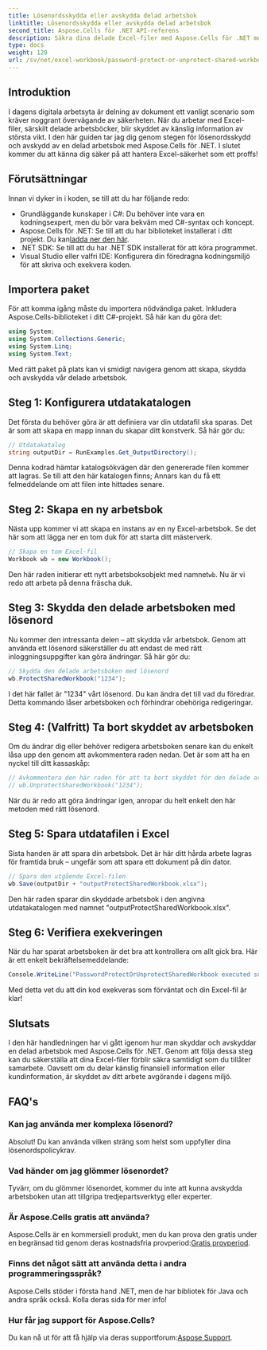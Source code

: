 ```yaml
---
title: Lösenordsskydda eller avskydda delad arbetsbok
linktitle: Lösenordsskydda eller avskydda delad arbetsbok
second_title: Aspose.Cells för .NET API-referens
description: Säkra dina delade Excel-filer med Aspose.Cells för .NET med vår enkla guide om lösenordsskydd och tekniker för upphävande av skydd.
type: docs
weight: 120
url: /sv/net/excel-workbook/password-protect-or-unprotect-shared-workbook/
---
```

## Introduktion

I dagens digitala arbetsyta är delning av dokument ett vanligt scenario som kräver noggrant övervägande av säkerheten. När du arbetar med Excel-filer, särskilt delade arbetsböcker, blir skyddet av känslig information av största vikt. I den här guiden tar jag dig genom stegen för lösenordsskydd och avskydd av en delad arbetsbok med Aspose.Cells för .NET. I slutet kommer du att känna dig säker på att hantera Excel-säkerhet som ett proffs!

## Förutsättningar

Innan vi dyker in i koden, se till att du har följande redo:

- Grundläggande kunskaper i C#: Du behöver inte vara en kodningsexpert, men du bör vara bekväm med C#-syntax och koncept.
-  Aspose.Cells för .NET: Se till att du har biblioteket installerat i ditt projekt. Du kan[ladda ner den här](https://releases.aspose.com/cells/net/).
- .NET SDK: Se till att du har .NET SDK installerat för att köra programmet.
- Visual Studio eller valfri IDE: Konfigurera din föredragna kodningsmiljö för att skriva och exekvera koden.

## Importera paket

För att komma igång måste du importera nödvändiga paket. Inkludera Aspose.Cells-biblioteket i ditt C#-projekt. Så här kan du göra det:

```csharp
using System;
using System.Collections.Generic;
using System.Linq;
using System.Text;
```

Med rätt paket på plats kan vi smidigt navigera genom att skapa, skydda och avskydda vår delade arbetsbok. 

## Steg 1: Konfigurera utdatakatalogen

Det första du behöver göra är att definiera var din utdatafil ska sparas. Det är som att skapa en mapp innan du skapar ditt konstverk. Så här gör du:

```csharp
// Utdatakatalog
string outputDir = RunExamples.Get_OutputDirectory();
```

Denna kodrad hämtar katalogsökvägen där den genererade filen kommer att lagras. Se till att den här katalogen finns; Annars kan du få ett felmeddelande om att filen inte hittades senare.

## Steg 2: Skapa en ny arbetsbok

Nästa upp kommer vi att skapa en instans av en ny Excel-arbetsbok. Se det här som att lägga ner en tom duk för att starta ditt mästerverk.

```csharp
// Skapa en tom Excel-fil
Workbook wb = new Workbook();
```

Den här raden initierar ett nytt arbetsboksobjekt med namnet`wb`. Nu är vi redo att arbeta på denna fräscha duk.

## Steg 3: Skydda den delade arbetsboken med lösenord

Nu kommer den intressanta delen – att skydda vår arbetsbok. Genom att använda ett lösenord säkerställer du att endast de med rätt inloggningsuppgifter kan göra ändringar. Så här gör du:

```csharp
// Skydda den delade arbetsboken med lösenord
wb.ProtectSharedWorkbook("1234");
```

I det här fallet är "1234" vårt lösenord. Du kan ändra det till vad du föredrar. Detta kommando låser arbetsboken och förhindrar obehöriga redigeringar.

## Steg 4: (Valfritt) Ta bort skyddet av arbetsboken

Om du ändrar dig eller behöver redigera arbetsboken senare kan du enkelt låsa upp den genom att avkommentera raden nedan. Det är som att ha en nyckel till ditt kassaskåp:

```csharp
// Avkommentera den här raden för att ta bort skyddet för den delade arbetsboken
// wb.UnprotectSharedWorkbook("1234");
```

När du är redo att göra ändringar igen, anropar du helt enkelt den här metoden med rätt lösenord.

## Steg 5: Spara utdatafilen i Excel

Sista handen är att spara din arbetsbok. Det är här ditt hårda arbete lagras för framtida bruk – ungefär som att spara ett dokument på din dator.

```csharp
// Spara den utgående Excel-filen
wb.Save(outputDir + "outputProtectSharedWorkbook.xlsx");
```

Den här raden sparar din skyddade arbetsbok i den angivna utdatakatalogen med namnet "outputProtectSharedWorkbook.xlsx". 

## Steg 6: Verifiera exekveringen

När du har sparat arbetsboken är det bra att kontrollera om allt gick bra. Här är ett enkelt bekräftelsemeddelande:

```csharp
Console.WriteLine("PasswordProtectOrUnprotectSharedWorkbook executed successfully.\r\n");
```

Med detta vet du att din kod exekveras som förväntat och din Excel-fil är klar!

## Slutsats

I den här handledningen har vi gått igenom hur man skyddar och avskyddar en delad arbetsbok med Aspose.Cells för .NET. Genom att följa dessa steg kan du säkerställa att dina Excel-filer förblir säkra samtidigt som du tillåter samarbete. Oavsett om du delar känslig finansiell information eller kundinformation, är skyddet av ditt arbete avgörande i dagens miljö.

## FAQ's

### Kan jag använda mer komplexa lösenord?
Absolut! Du kan använda vilken sträng som helst som uppfyller dina lösenordspolicykrav.

### Vad händer om jag glömmer lösenordet?
Tyvärr, om du glömmer lösenordet, kommer du inte att kunna avskydda arbetsboken utan att tillgripa tredjepartsverktyg eller experter.

### Är Aspose.Cells gratis att använda?
 Aspose.Cells är en kommersiell produkt, men du kan prova den gratis under en begränsad tid genom deras kostnadsfria provperiod:[Gratis provperiod](https://releases.aspose.com/).

### Finns det något sätt att använda detta i andra programmeringsspråk?
Aspose.Cells stöder i första hand .NET, men de har bibliotek för Java och andra språk också. Kolla deras sida för mer info!

### Hur får jag support för Aspose.Cells?
 Du kan nå ut för att få hjälp via deras supportforum:[Aspose Support](https://forum.aspose.com/c/cells/9).